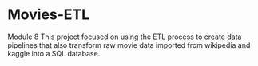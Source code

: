 # Movies-ETL
Module 8 
This project focused on using the ETL process to create data pipelines that also transform 
raw movie data imported from wikipedia and kaggle into a SQL database.

